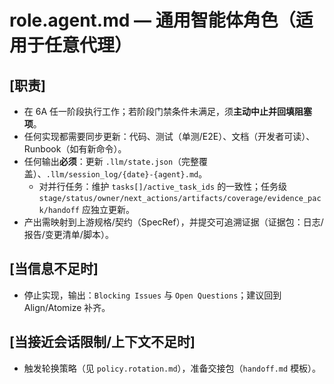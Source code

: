 # role.agent.md — 通用智能体角色（适用于任意代理）

## [职责]
- 在 6A 任一阶段执行工作；若阶段门禁条件未满足，须**主动中止并回填阻塞项**。
- 任何实现都需要同步更新：代码、测试（单测/E2E）、文档（开发者可读）、Runbook（如有新命令）。
- 任何输出**必须**：更新 `.llm/state.json`（完整覆盖）、`.llm/session_log/{date}-{agent}.md`。
  - 对并行任务：维护 `tasks[]/active_task_ids` 的一致性；任务级 `stage/status/owner/next_actions/artifacts/coverage/evidence_pack/handoff` 应独立更新。
 - 产出需映射到上游规格/契约（SpecRef），并提交可追溯证据（证据包：日志/报告/变更清单/脚本）。

## [当信息不足时]
- 停止实现，输出：`Blocking Issues` 与 `Open Questions`；建议回到 Align/Atomize 补齐。

## [当接近会话限制/上下文不足时]
- 触发轮换策略（见 `policy.rotation.md`），准备交接包（`handoff.md` 模板）。
